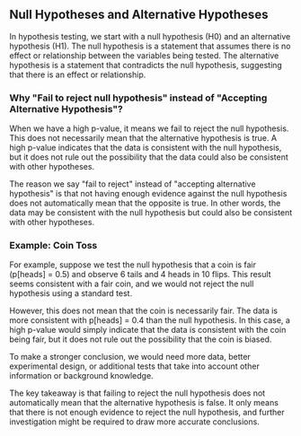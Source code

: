 ## Null Hypotheses and Alternative Hypotheses

In hypothesis testing, we start with a null hypothesis (H0) and an alternative hypothesis (H1). The null hypothesis is a statement that assumes there is no effect or relationship between the variables being tested. The alternative hypothesis is a statement that contradicts the null hypothesis, suggesting that there is an effect or relationship.

### Why "Fail to reject null hypothesis" instead of "Accepting Alternative Hypothesis"?

When we have a high p-value, it means we fail to reject the null hypothesis. This does not necessarily mean that the alternative hypothesis is true. A high p-value indicates that the data is consistent with the null hypothesis, but it does not rule out the possibility that the data could also be consistent with other hypotheses.

The reason we say "fail to reject" instead of "accepting alternative hypothesis" is that not having enough evidence against the null hypothesis does not automatically mean that the opposite is true. In other words, the data may be consistent with the null hypothesis but could also be consistent with other hypotheses.

### Example: Coin Toss

For example, suppose we test the null hypothesis that a coin is fair (p[heads] = 0.5) and observe 6 tails and 4 heads in 10 flips. This result seems consistent with a fair coin, and we would not reject the null hypothesis using a standard test.

However, this does not mean that the coin is necessarily fair. The data is more consistent with p[heads] = 0.4 than the null hypothesis. In this case, a high p-value would simply indicate that the data is consistent with the coin being fair, but it does not rule out the possibility that the coin is biased.

To make a stronger conclusion, we would need more data, better experimental design, or additional tests that take into account other information or background knowledge.

The key takeaway is that failing to reject the null hypothesis does not automatically mean that the alternative hypothesis is false. It only means that there is not enough evidence to reject the null hypothesis, and further investigation might be required to draw more accurate conclusions.
